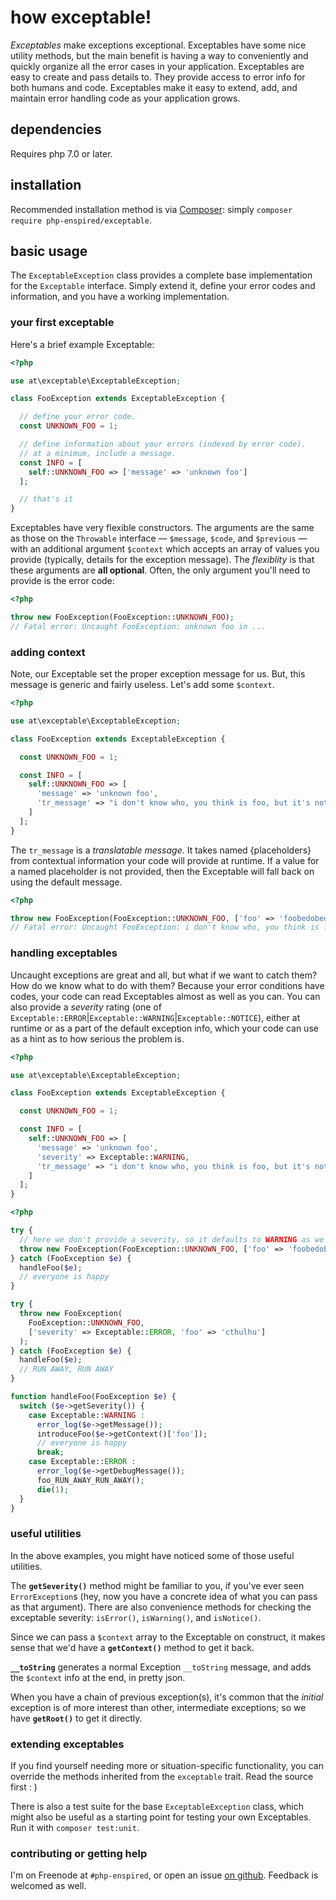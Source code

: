 how exceptable!
===============

_Exceptables_ make exceptions exceptional.  Exceptables have some nice utility methods, but the main benefit is having a way to conveniently and quickly organize all the error cases in your application.  Exceptables are easy to create and pass details to.  They provide access to error info for both humans and code.  Exceptables make it easy to extend, add, and maintain error handling code as your application grows.

dependencies
------------

Requires php 7.0 or later.

installation
------------

Recommended installation method is via [Composer](https://getcomposer.org/): simply `composer require php-enspired/exceptable`.

basic usage
-----------

The `ExceptableException` class provides a complete base implementation for the `Exceptable` interface.  Simply extend it, define your error codes and information, and you have a working implementation.

### your first exceptable

Here's a brief example Exceptable:
```php
<?php

use at\exceptable\ExceptableException;

class FooException extends ExceptableException {

  // define your error code.
  const UNKNOWN_FOO = 1;

  // define information about your errors (indexed by error code).
  // at a minimum, include a message.
  const INFO = [
    self::UNKNOWN_FOO => ['message' => 'unknown foo']
  ];

  // that's it
}
```

Exceptables have very flexible constructors.  The arguments are the same as those on the `Throwable` interface — `$message`, `$code`, and `$previous` — with an additional argument `$context` which accepts an array of values you provide (typically, details for the exception message).  The _flexiblity_ is that these arguments are **all optional**.  Often, the only argument you'll need to provide is the error code:

```php
<?php

throw new FooException(FooException::UNKNOWN_FOO);
// Fatal error: Uncaught FooException: unknown foo in ...
```

### adding context

Note, our Exceptable set the proper exception message for us.  But, this message is generic and fairly useless.  Let's add some `$context`.

```php
<?php

use at\exceptable\ExceptableException;

class FooException extends ExceptableException {

  const UNKNOWN_FOO = 1;

  const INFO = [
    self::UNKNOWN_FOO => [
      'message' => 'unknown foo',
      'tr_message' => "i don't know who, you think is foo, but it's not {foo}"
    ]
  ];
}
```

The `tr_message` is a _translatable message_.  It takes named {placeholders} from contextual information your code will provide at runtime.  If a value for a named placeholder is not provided, then the Exceptable will fall back on using the default message.

```php
<?php

throw new FooException(FooException::UNKNOWN_FOO, ['foo' => 'foobedobedoo']);
// Fatal error: Uncaught FooException: i don't know who, you think is foo, but it's not foobedobedoo in ...
```

### handling exceptables

Uncaught exceptions are great and all, but what if we want to catch them?  How do we know what to do with them?  Because your error conditions have codes, your code can read Exceptables almost as well as you can.  You can also provide a _severity_ rating (one of `Exceptable::ERROR`|`Exceptable::WARNING`|`Exceptable::NOTICE`), either at runtime or as a part of the default exception info, which your code can use as a hint as to how serious the problem is.

```php
<?php

use at\exceptable\ExceptableException;

class FooException extends ExceptableException {

  const UNKNOWN_FOO = 1;

  const INFO = [
    self::UNKNOWN_FOO => [
      'message' => 'unknown foo',
      'severity' => Exceptable::WARNING,
      'tr_message' => "i don't know who, you think is foo, but it's not {foo}"
    ]
  ];
}
```

```php
<?php

try {
  // here we don't provide a severity, so it defaults to WARNING as we defined above
  throw new FooException(FooException::UNKNOWN_FOO, ['foo' => 'foobedobedoo']);
} catch (FooException $e) {
  handleFoo($e);
  // everyone is happy
}

try {
  throw new FooException(
    FooException::UNKNOWN_FOO,
    ['severity' => Exceptable::ERROR, 'foo' => 'cthulhu']
  );
} catch (FooException $e) {
  handleFoo($e);
  // RUN AWAY, RUN AWAY
}

function handleFoo(FooException $e) {
  switch ($e->getSeverity()) {
    case Exceptable::WARNING :
      error_log($e->getMessage());
      introduceFoo($e->getContext()['foo']);
      // everyone is happy
      break;
    case Exceptable::ERROR :
      error_log($e->getDebugMessage());
      foo_RUN_AWAY_RUN_AWAY();
      die(1);
  }
}
```

### useful utilities

In the above examples, you might have noticed some of those useful utilities.

The **`getSeverity()`** method might be familiar to you, if you've ever seen `ErrorException`s (hey, now you have a concrete idea of what you can pass as that argument).  There are also convenience methods for checking the exceptable severity: `isError()`, `isWarning()`, and `isNotice()`.

Since we can pass a `$context` array to the Exceptable on construct, it makes sense that we'd have a **`getContext()`** method to get it back.

**`__toString`** generates a normal Exception `__toString` message, and adds the `$context` info at the end, in pretty json.

When you have a chain of previous exception(s), it's common that the _initial_ exception is of more interest than other, intermediate exceptions; so we have **`getRoot()`** to get it directly.

### extending exceptables

If you find yourself needing more or situation-specific functionality, you can override the methods inherited from the `exceptable` trait.  Read the source first  : )

There is also a test suite for the base `ExceptableException` class, which might also be useful as a starting point for testing your own Exceptables.  Run it with `composer test:unit`.

### contributing or getting help

I'm on Freenode at `#php-enspired`, or open an issue [on github](https://github.com/php-enspired/exceptable).  Feedback is welcomed as well.
